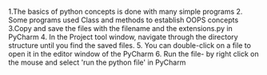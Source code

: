 1.The basics of python concepts is done with many simple programs
2. Some programs used Class and methods to establish OOPS concepts  
3.Copy and save the files with the filename and the extensions.py in PyCharm
4. In the Project tool window, navigate through the directory structure until you find the saved files. 
5. You can double-click on a file to open it in the editor window of the PyCharm
6. Run the file- by right click on the mouse and select 'run the python file' in PyCharm 



